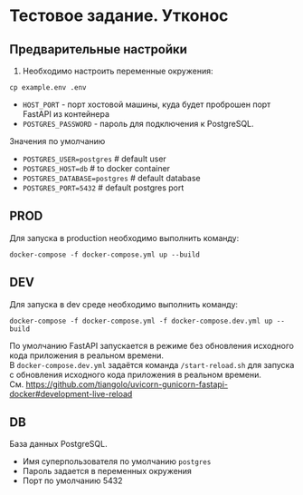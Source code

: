 # Тестовое задание. Утконос

## Предварительные настройки
1. Необходимо настроить переменные окружения:
```shell
cp example.env .env
```
- `HOST_PORT` - порт хостовой машины, куда будет проброшен порт FastAPI из контейнера
- `POSTGRES_PASSWORD` - пароль для подключения к PostgreSQL.

Значения по умолчанию
- `POSTGRES_USER=postgres`  # default user
- `POSTGRES_HOST=db`  # to docker container
- `POSTGRES_DATABASE=postgres`  # default database
- `POSTGRES_PORT=5432`  # default postgres port

## PROD
Для запуска в production необходимо выполнить команду:
```shell
docker-compose -f docker-compose.yml up --build
```

## DEV
Для запуска в dev среде необходимо выполнить команду:
```shell
docker-compose -f docker-compose.yml -f docker-compose.dev.yml up --build
```
По умолчанию FastAPI запускается в режиме без обновления исходного кода приложения в реальном времени.  
В `docker-compose.dev.yml` задаётся команда `/start-reload.sh` для запуска с обновления исходного кода приложения в реальном времени.  
См. https://github.com/tiangolo/uvicorn-gunicorn-fastapi-docker#development-live-reload


## DB
База данных PostgreSQL.  

- Имя суперпользователя по умолчанию `postgres`
- Пароль задается в переменных окружения
- Порт по умолчанию 5432
